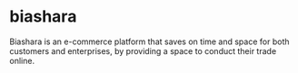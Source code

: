 # biashara
Biashara is an e-commerce platform that saves on time and space for both customers and enterprises, by providing a space to conduct their trade online. 
